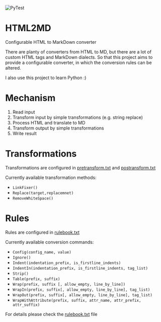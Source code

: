 ![PyTest](https://github.com/IstvanOri/HTML2MD/workflows/PyTest/badge.svg)

# HTML2MD
Configurable HTML to MarkDown converter

There are planty of converters from HTML to MD, but there are a lot of custom HTML tags and MarkDown dialects.
 So that this project aims to provide a configurable converter, in which the conversion rules can be altered.

I also use this project to learn Python :)

# Mechanism

 1. Read input
 1. Transform input by simple transformations (e.g. string replace)
 1. Process HTML and translate to MD 
 1. Transform output by simple transformations
 1. Write result
 
# Transformations

Transformations are configured in [pretransform.txt](data/pretransform.txt) and
 [postransform.txt](data/posttransform.txt)
 
 Currently available transformation methods:
  - `LinkFixer()`
  - `Replace(target,replacemnet)`
  - `RemoveWhiteSpace()`
  
# Rules

Rules are configured in [rulebook.txt](data/rulebook.txt)
 
Currently available conversion commands:
  - `Config(config_name, value)`
  - `Ignore()`
  - `Indent(indentation_prefix, is_firstline_indents)`
  - `IndentIn(indentation_prefix, is_firstline_indents, tag_list)`
  - `Strip()`
  - `Table(prefix, suffix)`
  - `Wrap(prefix, suffix [, allow_empty, line_by_line])`
  - `WrapIn(prefix, suffix[, allow_empty, line_by_line], tag_list)`
  - `WrapOut(prefix, suffix[, allow_empty, line_by_line], tag_list)`
  - `WrapWithAttribute(prefix, suffix, attr_name, attr_prefix, attr_suffix)`

For details please check the [rulebook.txt](data/rulebook.txt) file
  
